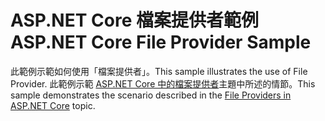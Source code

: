 # <a name="aspnet-core-file-provider-sample"></a><span data-ttu-id="92145-101">ASP.NET Core 檔案提供者範例</span><span class="sxs-lookup"><span data-stu-id="92145-101">ASP.NET Core File Provider Sample</span></span>

<span data-ttu-id="92145-102">此範例示範如何使用「檔案提供者」。</span><span class="sxs-lookup"><span data-stu-id="92145-102">This sample illustrates the use of File Provider.</span></span> <span data-ttu-id="92145-103">此範例示範 [ASP.NET Core 中的檔案提供者](https://docs.microsoft.com/aspnet/core/fundamentals/file-providers)主題中所述的情節。</span><span class="sxs-lookup"><span data-stu-id="92145-103">This sample demonstrates the scenario described in the [File Providers in ASP.NET Core](https://docs.microsoft.com/aspnet/core/fundamentals/file-providers) topic.</span></span>
